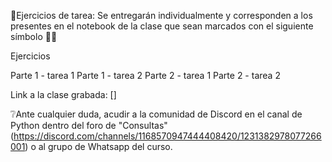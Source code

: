 📄Ejercicios de tarea:
Se entregarán individualmente y corresponden a los presentes en el notebook de la clase que sean marcados con el siguiente símbolo 🫴🏻

Ejercicios

Parte 1 - tarea 1
Parte 1 - tarea 2
Parte 2 - tarea 1
Parte 2 - tarea 2

Link a la clase grabada: []

❔Ante cualquier duda, acudir a la comunidad de Discord en el canal de Python dentro del foro de "Consultas" (https://discord.com/channels/1168570947444408420/1231382978077266001) o al grupo de Whatsapp del curso.
